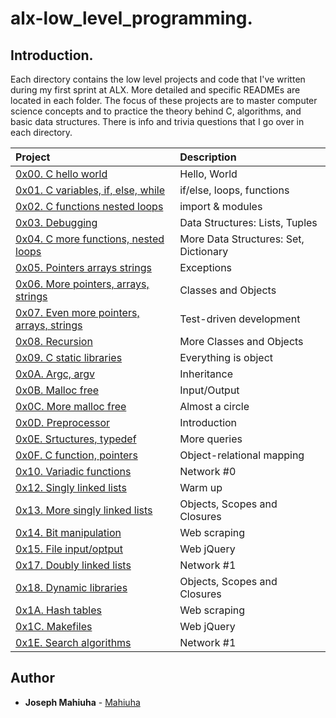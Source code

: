 # alx-low_level_programming.

## Introduction.

Each directory contains the low level projects and code that I've written during my first sprint at ALX. More detailed and specific READMEs are located in each folder. The focus of these projects are to master computer science concepts and to practice the theory behind C, algorithms, and basic data structures. There is info and trivia questions that I go over in each directory.

| Project | Description |
| :--- | :---|
| [0x00. C hello world ](./0x00-hello_world) |  Hello, World |
| [0x01. C variables, if, else, while ](./0x01-variables_if_else_while) | if/else, loops, functions |
| [0x02. C functions nested loops ](./0x02-functions_nested_loops) | import & modules |
| [0x03. Debugging ](./0x03-debugging) | Data Structures: Lists, Tuples |
| [0x04. C more functions, nested loops ](./0x04-more_functions_nested_loops) | More Data Structures: Set, Dictionary |
| [0x05. Pointers arrays strings ](./0x05-pointers_arrays_strings) | Exceptions |
| [0x06. More pointers, arrays, strings ](./0x06-pointers_arrays_strings) | Classes and Objects |
| [0x07. Even more pointers, arrays, strings ](./0x07-pointers_arrays_strings) | Test-driven development |
| [0x08. Recursion ](./0x08-recursion) | More Classes and Objects |
| [0x09. C static libraries ](./0x09-static_libraries) | Everything is object |
| [0x0A. Argc, argv ](./0x0A-argc_argv) | Inheritance |
| [0x0B. Malloc free ](./0x0B-malloc_free) | Input/Output |
| [0x0C. More malloc free ](./0x0C-more_malloc_free) | Almost a circle |
| [0x0D. Preprocessor ](./0x0D-preprocessor) | Introduction |
| [0x0E. Srtuctures, typedef ](./0x0E-structures_typedef) | More queries |
| [0x0F. C function, pointers ](./0x0F-function_pointers) | Object-relational mapping |
| [0x10. Variadic functions ](./0x10-variadic_functions) | Network #0 |
| [0x12. Singly linked lists ](./0x12-singly_linked_lists) | Warm up |
| [0x13. More singly linked lists ](./0x13-more_singly_linked_lists) | Objects, Scopes and Closures |
| [0x14. Bit manipulation ](./0x14-bit_manipulation) | Web scraping |
| [0x15. File input/optput ](./0x15-file_io) | Web jQuery |
| [0x17. Doubly linked lists ](./0x17-doubly_linked_lists) | Network #1 |
| [0x18. Dynamic libraries ](./0x18-dynamic_libraries) | Objects, Scopes and Closures |
| [0x1A. Hash tables ](./0x1A-hash_tables) | Web scraping |
| [0x1C. Makefiles ](./0x1C-makefiles) | Web jQuery |
| [0x1E. Search algorithms ](./0x1E-search_algorithms) | Network #1 |

## Author

- **Joseph Mahiuha** - [Mahiuha](https:///github.com/Mahiuha)
